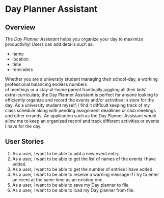 # Day Planner Assistant

## Overview

The *Day Planner Assistant* helps you organize your day to maximize productivity! Users can add details such as:
- name
- location
- time
- reminders

Whether you are a university student managing their school-day, a working professional balancing endless numbers  
of meetings or a stay-at-home parent frantically juggling all their kids' extra-curriculars; the Day Planner Assistant
is perfect for anyone looking to efficiently organize and record the events and/or activities in store for the day.
As a university student myself, I find it difficult keeping track of my class schedule along with pending assignment
deadlines or club meetings and other errands. An application such as the Day Planner Assistant would allow me to 
keep an organized record and track different activities or events I have for the day. 


## User Stories
1. As a user, I want to be able to add a new event entry.
2. As a user, I want to be able to get the list of names of the events I have added.
3. As a user, I want to be able to get the number of entries I have added.
4. As a user, I want to be able to receive a warning message if I try to enter an event at the same time as an existing one.
5. As a user, I want to be able to save my Day planner to file.
6. As a user, I want to be able to load my Day planner from file.


